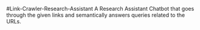 #Link-Crawler-Research-Assistant
A Research Assistant Chatbot that goes through the given links and semantically answers queries related to the URLs.
